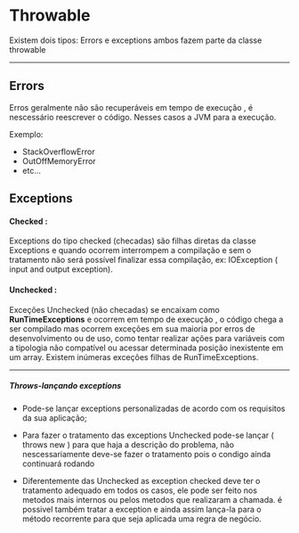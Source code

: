 # Throwable 

Existem dois tipos: Errors e exceptions 
ambos fazem parte da classe throwable

---

## Errors 

Erros geralmente não são recuperáveis em tempo de execução , é nescessário reescrever o código.
Nesses casos a JVM para a execução.

Exemplo: 
- StackOverflowError 
- OutOffMemoryError
- etc...

## Exceptions 

#### Checked :
Exceptions do tipo checked (checadas) são filhas diretas da classe Exceptions e quando ocorrem interrompem a compilação e sem o tratamento não será possível finalizar essa compilação, ex: IOException ( input and output exception).

#### Unchecked : 
Exceções Unchecked (não checadas) se encaixam como **RunTimeExceptions** e ocorrem em tempo de execução , o código chega a ser compilado mas ocorrem exceções em sua maioria por erros de desenvolvimento ou de uso, como tentar realizar ações para variáveis com a tipologia não compatível ou acessar determinada posição inexistente em um array.
Existem inúmeras exceções filhas de RunTimeExceptions. 

--- 
##### Throws-lançando exceptions 
- Pode-se lançar exceptions personalizadas de acordo com os requisitos da sua aplicação;

- Para fazer o tratamento das exceptions Unchecked pode-se lançar ( throws new ) para que haja a descrição do problema, não nescessariamente deve-se fazer o tratamento pois o condigo ainda continuará rodando

- Diferentemente das Unchecked as exception checked deve ter o tratamento adequado em todos os casos, ele pode ser feito nos metodos mais internos ou pelos metodos que realizaram a chamada. é possivel também tratar a exception e ainda assim lança-la para o método recorrente para que seja aplicada uma regra de negócio.   
